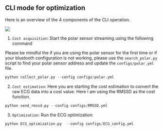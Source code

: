 ## CLI mode for optimization

Here is an overview of the 4 components of the CLI operation.

![](images/components.png)

1. `Cost acquisition`: Start the polar sensor streaming using the following command 
 
Please be mindful the if you are using the polar sensor for the first time or if your bluetooth configuration is not working, please use the `search_polar.py` script to find your polar sensor address and update the `configs/polar.yml` file.

```python
python collect_polar.py --config configs/polar.yml
```

2. `Cost estimation`: Here you are starting the cost estimation to convert the raw ECG data into a cost value. Here I am using the RMSSD as the cost function.

```python
python send_rmssd.py --config configs/RMSSD.yml
```

3. `Optimization`: Run the ECG optimization:

```python
python ECG_optimization.py  --config configs/ECG_config.yml
```